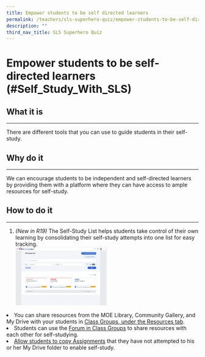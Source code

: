```yaml
---
title: Empower students to be self directed learners
permalink: /teachers/sls-superhero-quiz/empower-students-to-be-self-directed-learners/
description: ""
third_nav_title: SLS Superhero Quiz
---
```

<h1 class="page-title">Empower students to be self-directed learners (#Self_Study_With_SLS)</h1>
<div>
<h2>What it is</h2>
<hr>
<p>There are different tools that you can use to guide students in their self-study.</p>
  
  <h2>Why do it</h2>
  <hr>
<p>We can encourage students to be independent and self-directed learners by providing them with a platform where they can have access to ample resources for self-study.</p>

  <h2>How to do it</h2>
  <hr>
  <ol>
    <li><i>(New in R19)</i> The Self-Study List helps students take control of their own learning by consolidating their self-study attempts into one list for easy tracking.</li>
<img width="50%" src="/images/2Teacher/Marcomms/SLS%20Superhero%20Quiz/Empower.png">
    </ol></div>
    <li>You can share resources from the MOE Library, Community Gallery, and My Drive with your students in <a target="_blank" href="/teacher-user-guide/organise/manage-class-group-resources/">Class Groups, under the Resources tab</a>.</li>
    <li>Students can use the <a target="_blank" href="/teacher-user-guide/collaborate/about-the-forum/">Forum in Class Groups</a> to share resources with each other for self-studying.</li>
    <li><a target="_blank" href="/teacher-user-guide/assign/allow-students-to-copy-assignments/">Allow students to copy Assignments</a> that they have not attempted to his or her My Drive folder to enable self-study.</li>
  
